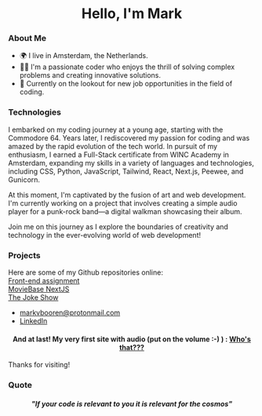 <h1 align="center">Hello, I'm Mark</h1>




### About Me

- 🌍 I live in Amsterdam, the Netherlands.
- 👨‍💻 I'm a passionate coder who enjoys the thrill of solving complex problems and creating innovative solutions.
- 💼 Currently on the lookout for new job opportunities in the field of coding.


### Technologies

I embarked on my coding journey at a young age, starting with the Commodore 64. Years later, I rediscovered my passion for coding and was amazed by the rapid evolution of the tech world. In pursuit of my enthusiasm, I earned a Full-Stack certificate from WINC Academy in Amsterdam, expanding my skills in a variety of languages and technologies, including CSS, Python, JavaScript, Tailwind, React, Next.js, Peewee, and Gunicorn.

At this moment, I'm captivated by the fusion of art and web development. I'm currently working on a project that involves creating a simple audio player for a punk-rock band—a digital walkman showcasing their album. 

Join me on this journey as I explore the boundaries of creativity and technology in the ever-evolving world of web development!

 
### Projects

Here are some of my Github repositories online:   
[Front-end assignment](https://front-end-assignment-mark-v-booren.netlify.app/)  
[MovieBase NextJS](https://moviebase-nextjs.netlify.app/)   
[The Joke Show](https://app.netlify.com/sites/the-joke-show)  



- markvbooren@protonmail.com
- <a href="https://https://www.linkedin.com/in/markvanbooren/">LinkedIn</a>  


#### <p align="center">And at last! My very first site with audio (put on the volume :-) ) : [Who's that???](https://who-is-that.netlify.app)
Thanks for visiting! </p>


### Quote
<h5 align="center">"If your code is relevant to you it is relevant for the cosmos"</h5>


